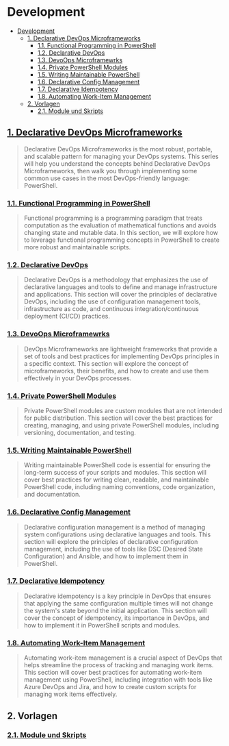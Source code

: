 # Development

- [Development](#development)
  - [1. Declarative DevOps Microframeworks](#1-declarative-devops-microframeworks)
    - [1.1. Functional Programming in PowerShell](#11-functional-programming-in-powershell)
    - [1.2. Declarative DevOps](#12-declarative-devops)
    - [1.3. DevoOps Microframewrks](#13-devoops-microframewrks)
    - [1.4. Private PowerShell Modules](#14-private-powershell-modules)
    - [1.5. Writing Maintainable PowerShell](#15-writing-maintainable-powershell)
    - [1.6. Declarative Config Management](#16-declarative-config-management)
    - [1.7. Declarative Idempotency](#17-declarative-idempotency)
    - [1.8. Automating Work-Item Management](#18-automating-work-item-management)
  - [2. Vorlagen](#2-vorlagen)
    - [2.1. Module und Skripts](#21-module-und-skripts)

## [1. Declarative DevOps Microframeworks](Knowledge/PowerShell/01_Development/Declarative%20DevOps%20Microframeworks.md)
> Declarative DevOps Microframeworks is the most robust, portable, and scalable pattern for managing your DevOps systems. This series will help you understand the concepts behind Declarative DevOps Microframeworks, then walk you through implementing some common use cases in the most DevOps-friendly language: PowerShell.

### [1.1. Functional Programming in PowerShell](Knowledge/PowerShell/01_Development/01_Functional%20Programming%20in%20PowerShell.md)
> Functional programming is a programming paradigm that treats computation as the evaluation of mathematical functions and avoids changing state and mutable data. In this section, we will explore how to leverage functional programming concepts in PowerShell to create more robust and maintainable scripts.

### [1.2. Declarative DevOps](Knowledge/PowerShell/01_Development/02_Declarative%20DevOps.md)
> Declarative DevOps is a methodology that emphasizes the use of declarative languages and tools to define and manage infrastructure and applications. This section will cover the principles of declarative DevOps, including the use of configuration management tools, infrastructure as code, and continuous integration/continuous deployment (CI/CD) practices.

### [1.3. DevoOps Microframewrks](Knowledge/PowerShell/01_Development/03_Declarative%20DevOps%20Microframeworks.md)
> DevOps Microframeworks are lightweight frameworks that provide a set of tools and best practices for implementing DevOps principles in a specific context. This section will explore the concept of microframeworks, their benefits, and how to create and use them effectively in your DevOps processes.

### [1.4. Private PowerShell Modules](Knowledge/PowerShell/01_Development/04_Private%20PowerShell%20Modules.md)
> Private PowerShell modules are custom modules that are not intended for public distribution. This section will cover the best practices for creating, managing, and using private PowerShell modules, including versioning, documentation, and testing.

### [1.5. Writing Maintainable PowerShell](Knowledge/PowerShell/01_Development/05_Writing%20Maintainable%20PowerShell.md)
> Writing maintainable PowerShell code is essential for ensuring the long-term success of your scripts and modules. This section will cover best practices for writing clean, readable, and maintainable PowerShell code, including naming conventions, code organization, and documentation.

### [1.6. Declarative Config Management](Knowledge/PowerShell/01_Development/06_Declarative%20Config%20Management.md)
> Declarative configuration management is a method of managing system configurations using declarative languages and tools. This section will explore the principles of declarative configuration management, including the use of tools like DSC (Desired State Configuration) and Ansible, and how to implement them in PowerShell.

### [1.7. Declarative Idempotency](Knowledge/PowerShell/01_Development/07_Declarative%20Idempotency.md)
> Declarative idempotency is a key principle in DevOps that ensures that applying the same configuration multiple times will not change the system's state beyond the initial application. This section will cover the concept of idempotency, its importance in DevOps, and how to implement it in PowerShell scripts and modules.

### [1.8. Automating Work-Item Management](Knowledge/PowerShell/01_Development/08_Automating%20Work-Item%20Management.md)
> Automating work-item management is a crucial aspect of DevOps that helps streamline the process of tracking and managing work items. This section will cover best practices for automating work-item management using PowerShell, including integration with tools like Azure DevOps and Jira, and how to create custom scripts for managing work items effectively.

## 2. Vorlagen

### [2.1. Module und Skripts](Knowledge/PowerShell/01_Development/Top_20_PowerShellModulUndScriptVorlagen.md)
